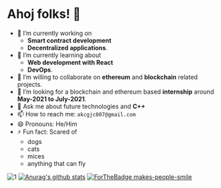 # Ahoj folks! 👋
- 🔭 I’m currently working on 
  - <b>Smart contract development</b>
  - <b>Decentralized applications</b>.
- 🌱 I’m currently learning about 
   - <b>Web development with React</b>
   - <b>DevOps</b>.
- 👯 I’m willing to collaborate on <b>ethereum</b> and <b>blockchain</b> related projects.
- 🤔 I’m looking for a blockchain and ethereum based <b>internship</b> around <b>May-2021 to July-2021</b>.
- 💬 Ask me about future technologies and <b>C++</b>
- 📫 How to reach me: `akcgjc007@gmail.com`
- 😄 Pronouns: He/Him
- ⚡ Fun fact: Scared of 
  - dogs
  - cats
  - mices
  - anything that can fly

![1](https://github-readme-stats.vercel.app/api/top-langs/?username=akcgjc007&theme=blue-green)
[![Anurag's github stats](https://github-readme-stats.vercel.app/api?username=akcgjc007&theme=blue-green)](https://github.com/akcgjc007/github-readme-stats)
[![ForTheBadge makes-people-smile](http://ForTheBadge.com/images/badges/makes-people-smile.svg)](http://ForTheBadge.com)
